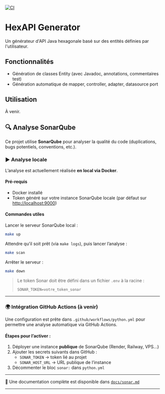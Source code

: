 [![CI](https://github.com/Bertrand2808/Hexapi/actions/workflows/python.yml/badge.svg)](https://github.com/Bertrand2808/Hexapi/actions/workflows/python.yml)

# HexAPI Generator

Un générateur d'API Java hexagonale basé sur des entités définies par l'utilisateur.

## Fonctionnalités

- Génération de classes Entity (avec Javadoc, annotations, commentaires test)
- Génération automatique de mapper, controller, adapter, datasource port

## Utilisation

À venir.

## 🔍 Analyse SonarQube

Ce projet utilise **SonarQube** pour analyser la qualité du code (duplications, bugs potentiels, conventions, etc.).

### ▶️ Analyse locale

L’analyse est actuellement réalisée **en local via Docker**.

#### Pré-requis

- Docker installé
- Token généré sur votre instance SonarQube locale (par défaut sur [http://localhost:9000](http://localhost:9000))

#### Commandes utiles

Lancer le serveur SonarQube local :
```bash
make up
```

Attendre qu’il soit prêt (via `make logs`), puis lancer l’analyse :
```bash
make scan
```

Arrêter le serveur :
```bash
make down
```

> Le token Sonar doit être défini dans un fichier `.env` à la racine :
> ```env
> SONAR_TOKEN=votre_token_sonar
> ```

---

### 🌍 Intégration GitHub Actions (à venir)

Une configuration est prête dans `.github/workflows/python.yml` pour permettre une analyse automatique via GitHub Actions.

#### Étapes pour l’activer :

1. Déployer une instance **publique** de SonarQube (Render, Railway, VPS…)
2. Ajouter les secrets suivants dans GitHub :
   - `SONAR_TOKEN` → token lié au projet
   - `SONAR_HOST_URL` → URL publique de l’instance
3. Décommenter le bloc `sonar:` dans `python.yml`

---

📘 Une documentation complète est disponible dans [`docs/sonar.md`](docs/sonar.md)

---

